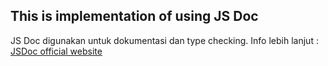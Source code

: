 ## This is implementation of using JS Doc

JS Doc digunakan untuk dokumentasi dan type checking.
Info lebih lanjut : [JSDoc official website](https://jsdoc.app/)
